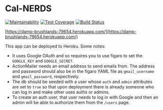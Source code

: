 # Cal-NERDS

[![Maintainability](https://api.codeclimate.com/v1/badges/cc2cc04e461db816fbe3/maintainability)](https://codeclimate.com/github/cs169-group7/Cal-NERDS/maintainability)
[![Test Coverage](https://api.codeclimate.com/v1/badges/cc2cc04e461db816fbe3/test_coverage)](https://codeclimate.com/github/cs169-group7/Cal-NERDS/test_coverage)
[![Build Status](https://travis-ci.org/cs169-group7/Cal-NERDS.svg?branch=master)](https://travis-ci.org/cs169-group7/Cal-NERDS)

[https://damp-brushlands-79654.herokuapp.com/](https://damp-brushlands-79654.herokuapp.com/)

This app can be deployed to Heroku. Some notes:

* It uses Google OAuth and so requires you to use figaro to set the `GOOGLE_KEY` and `GOOGLE_SECRET`.
* ActionMailer needs an email address to send emails from. The address and password should also be in the figaro YAML file as `gmail_username` and `gmail_password`, respectively.
* The db should be seeded with a user whose `auth` and `admin` attributes are set to `true` so that upon deployment there is already someone who can log in and make other uses auths or admins.
* To create an auth user, that user needs to log in with Google and then an admin will be able to authorize them from the `/users` page.
